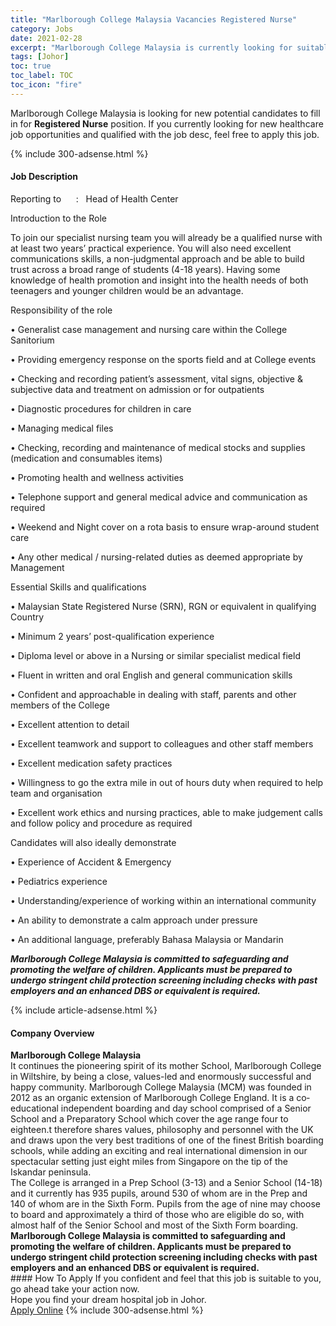 ```yaml
---
title: "Marlborough College Malaysia Vacancies Registered Nurse" 
category: Jobs 
date: 2021-02-28 
excerpt: "Marlborough College Malaysia is currently looking for suitable person to fill in the Registered Nurse which positioned at Johor" 
tags: [Johor] 
toc: true 
toc_label: TOC 
toc_icon: "fire" 
--- 
```


<p>Marlborough College Malaysia is looking for new potential candidates to fill in for <b>Registered Nurse</b> position. If you currently looking for new healthcare job opportunities and qualified with the job desc, feel free to apply this job.
</p>{% include 300-adsense.html %} 
<div><div><h4>Job Description</h4></div><div><div><span><div><p>Reporting to&#160;&#160;&#160;&#160;&#160;&#160;:&#160;&#160;&#160;Head of Health Center</p><p>Introduction to the Role</p><p>To join our specialist nursing team you will already be a qualified nurse with at least two years&#8217; practical experience. You will also need excellent communications skills, a non-judgmental approach and be able to build trust across a broad range of students (4-18 years). Having some knowledge of health promotion and insight into the health needs of both teenagers and younger children would be an advantage.</p><p>Responsibility of the role</p><p>&#8226; Generalist case management and nursing care within the College Sanitorium</p><p>&#8226; Providing emergency response on the sports field and at College events</p><p>&#8226; Checking and recording patient&#8217;s assessment, vital signs, objective &amp; subjective data and treatment&#160;on admission or for outpatients</p><p>&#8226; Diagnostic procedures for children in care</p><p>&#8226; Managing medical files</p><p>&#8226; Checking, recording and maintenance of medical stocks and supplies (medication and consumables items)</p><p>&#8226; Promoting health and wellness activities</p><p>&#8226; Telephone support and general medical advice and communication as required</p><p>&#8226; Weekend and Night cover on a rota basis to ensure wrap-around student care</p><p>&#8226; Any other medical / nursing-related duties as deemed appropriate by Management</p><p>Essential Skills and qualifications</p><p>&#8226; Malaysian State Registered Nurse (SRN), RGN or equivalent in qualifying Country</p><p>&#8226; Minimum 2 years&#8217; post-qualification experience</p><p>&#8226; Diploma level or above in a Nursing or similar specialist medical field</p><p>&#8226; Fluent in written and oral English and general communication skills</p><p>&#8226; Confident and approachable in dealing with staff, parents and other members of the College</p><p>&#8226; Excellent attention to detail</p><p>&#8226; Excellent teamwork and support to colleagues and other staff members</p><p>&#8226; Excellent medication safety practices</p><p>&#8226; Willingness to go the extra mile in out of hours duty when required to help team and organisation</p><p>&#8226; Excellent work ethics and nursing practices, able to make judgement calls and follow policy and procedure as required</p><p>Candidates will also ideally demonstrate</p><p>&#8226; Experience of Accident &amp; Emergency</p><p>&#8226; Pediatrics experience</p><p>&#8226; Understanding/experience of working within an international community</p><p>&#8226; An ability to demonstrate a calm approach under pressure</p><p>&#8226; An additional language, preferably Bahasa Malaysia or Mandarin</p><p><strong><em>Marlborough College Malaysia is committed to safeguarding and promoting the welfare of children. Applicants must be prepared to undergo stringent child protection screening including checks with past employers and an enhanced DBS or equivalent is required.</em>&#160;</strong></p></div></span></div></div></div> 
{% include article-adsense.html %} 
<div><div><h4>Company Overview</h4></div><div><div><span><div><div>
<strong>Marlborough College Malaysia&#160;</strong></div>
<div>
	It continues the pioneering spirit of its mother School, Marlborough College in Wiltshire, by being a close, values-led and enormously successful and happy community. Marlborough College Malaysia (MCM) was founded in 2012 as an organic extension of Marlborough College England. It is a co&#8208;educational independent boarding and day school comprised of a Senior School and a Preparatory School which cover the age range four to eighteen.t therefore shares values, philosophy and personnel with the UK and draws upon the very best traditions of one of the finest British boarding schools, while adding an exciting and real international dimension in our spectacular setting just eight miles from Singapore on the tip of the Iskandar peninsula.</div>
<div>
	The College is arranged in a Prep School (3-13) and a Senior School (14-18) and it currently has 935 pupils, around 530 of whom are in the Prep and 140&#160;of whom are in the Sixth Form. Pupils from the age of nine may choose to board and approximately a third of those who are eligible do so, with almost half of the Senior School and most of the Sixth Form boarding.&#160;&#160;</div>
<div>
<strong>Marlborough College Malaysia is committed to safeguarding and promoting the welfare of children. Applicants must be prepared to undergo stringent child protection screening including checks with past employers and an enhanced DBS or equivalent is required.</strong></div></div></span></div></div></div> 
#### How To Apply 
If you confident and feel that this job is suitable to you, go ahead take your action now. <br/> 
Hope you find your dream hospital job in Johor. <br/> 
<a href="https://www.jobstreet.com.my/en/job/registered-nurse-4492649?jobId=jobstreet-my-job-4492649" class="btn btn--warning" target="_blank" rel="nofollow noopenner">Apply Online</a> 
{% include 300-adsense.html %} 